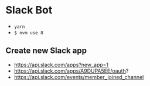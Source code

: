 # Slack Bot

- `yarn`
- `$ nvm use 8`

## Create new Slack app

- https://api.slack.com/apps?new_app=1
- https://api.slack.com/apps/A9DUPA5EE/oauth?
- https://api.slack.com/events/member_joined_channel